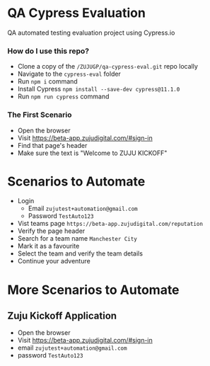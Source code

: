 # QA Cypress Evaluation
QA automated testing evaluation project using Cypress.io

### How do I use this repo?

- Clone a copy of the `/ZUJUGP/qa-cypress-eval.git` repo locally
- Navigate to the `cypress-eval` folder
- Run `npm i` command
- Install Cypress `npm install --save-dev cypress@11.1.0 `
- Run `npm run cypress` command

### The First Scenario

- Open the browser
- Visit https://beta-app.zujudigital.com/#sign-in
- Find that page's header
- Make sure the text is "Welcome to ZUJU KICKOFF"


# Scenarios to Automate
- Login
    - Email `zujutest+automation@gmail.com` 
    - Password `TestAuto123`    
- Vist teams page `https://beta-app.zujudigital.com/reputation`
- Verify the page header
- Search for a team name `Manchester City`
- Mark it as a favourite
- Select the team and verify the team details
- Continue your adventure 

# More Scenarios to Automate

## Zuju Kickoff Application

- Open the browser
- Visit https://beta-app.zujudigital.com/#sign-in
- email `zujutest+automation@gmail.com` 
- password `TestAuto123`







